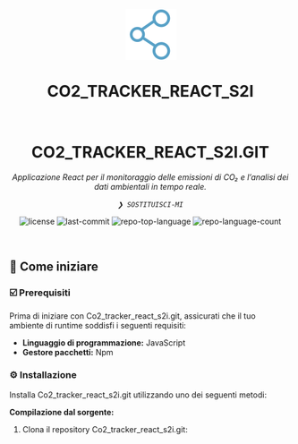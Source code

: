 <p align="center">
    <img src="https://github.com/Pgalli992/Co2_tracker_react_s2i/blob/main/src/assets/molecola.png" align="center">
</p>
<p align="center"><h1 align="center">CO2_TRACKER_REACT_S2I</h1></p>
<br>

<p align="center"><h1 align="center">CO2_TRACKER_REACT_S2I.GIT</h1></p>
<p align="center">
<em>Applicazione React per il monitoraggio delle emissioni di CO₂ e l’analisi dei dati ambientali in tempo reale.</em>
</p>
<p align="center">
<em><code>❯ SOSTITUISCI-MI</code></em>
</p>
<p align="center">
<img src="https://img.shields.io/github/license/Pgalli992/Co2_tracker_react_s2i.git?style=default&logo=opensourceinitiative&logoColor=white&color=0080ff" alt="license">
<img src="https://img.shields.io/github/last-commit/Pgalli992/Co2_tracker_react_s2i.git?style=default&logo=git&logoColor=white&color=0080ff" alt="last-commit">
<img src="https://img.shields.io/github/languages/top/Pgalli992/Co2_tracker_react_s2i.git?style=default&color=0080ff" alt="repo-top-language">
<img src="https://img.shields.io/github/languages/count/Pgalli992/Co2_tracker_react_s2i.git?style=default&color=0080ff" alt="repo-language-count">
</p>
<p align="center"><!-- default option, no dependency badges. -->
</p>
<p align="center">
<!-- default option, no dependency badges. -->
</p>
<br>

## 🚀 Come iniziare

### ☑️ Prerequisiti

Prima di iniziare con Co2_tracker_react_s2i.git, assicurati che il tuo ambiente di runtime soddisfi i seguenti requisiti:

- **Linguaggio di programmazione:** JavaScript  
- **Gestore pacchetti:** Npm

### ⚙️ Installazione

Installa Co2_tracker_react_s2i.git utilizzando uno dei seguenti metodi:

**Compilazione dal sorgente:**

1. Clona il repository Co2_tracker_react_s2i.git:


